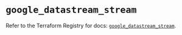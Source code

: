 # `google_datastream_stream`

Refer to the Terraform Registry for docs: [`google_datastream_stream`](https://registry.terraform.io/providers/hashicorp/google-beta/5.17.0/docs/resources/google_datastream_stream).
